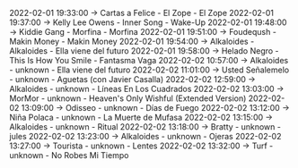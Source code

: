 2022-02-01 19:33:00 -> Cartas a Felice - El Zope - El Zope
2022-02-01 19:37:00 -> Kelly Lee Owens - Inner Song - Wake-Up
2022-02-01 19:48:00 -> Kiddie Gang - Morfina - Morfina
2022-02-01 19:51:00 -> Foudeqush - Makin Money - Makin Money
2022-02-01 19:54:00 -> Alkaloides - Alkaloides - Ella viene del futuro
2022-02-01 19:58:00 -> Helado Negro - This Is How You Smile - Fantasma Vaga
2022-02-02 10:57:00 -> Alkaloides - unknown - Ella viene del futuro
2022-02-02 11:01:00 -> Usted Señalemelo - unknown - Aguetas (con Javier Casalla)
2022-02-02 12:59:00 -> Alkaloides - unknown - Líneas En Los Cuadrados
2022-02-02 13:03:00 -> MorMor - unknown - Heaven's Only Wishful (Extended Version)
2022-02-02 13:09:00 -> Odisseo - unknown - Días de Fuego
2022-02-02 13:12:00 -> Niña Polaca - unknown - La Muerte de Mufasa
2022-02-02 13:15:00 -> Alkaloides - unknown - Ritual
2022-02-02 13:18:00 -> Bratty - unknown - jules
2022-02-02 13:23:00 -> Alkaloides - unknown - Ojeras
2022-02-02 13:27:00 -> Tourista - unknown - Lentes
2022-02-02 13:32:00 -> Turf - unknown - No Robes Mi Tiempo
